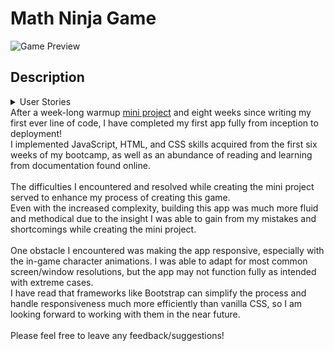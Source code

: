 # Math Ninja Game
![Game Preview](assets/images/game-preview.png)

## Description
<details>
  <summary>User Stories</summary>
  <ul>
    <li>User(s) can choose to mute/unmute sound by clicking button at top right side of screen.</li>
    <li>User(s) clicks "Start" button to begin.</li>
    <li>User(s) chooses Player 1 character. Player 2 character is automatically set to other character.</li>
    <li>User(s) chooses basic math operator. Game generates problems according to chosen operator.</li>
    <li>User(s) clicks "Fight" button to proceed.</li>
    <li>User(s) is alerted if either character and/or operator is not selected.</li>
    <li>User(s) is shown game instructions.</li>
    <li>User(s) clicks "Next" button to begin game.</li>
    <li>User(s) is able to press Enter key to advance game instead of clicking on "Next" and "Submit" buttons.</li>
    <li>User(s) is able to press Escape key at any time in-game to pause game/view menu.</li>
    <li>User(s) is able to mute/unmute music or sound effects by clicking corresponding buttons within pause menu.</li>
    <li>User(s) is able to click "Reset Game" button within pause menu to reset game.</li>
    <li>User(s) is able to press Escape key or click "Close/Resume" button to resume game/close menu.</li>
    <li>Users take turns answering randomly generated math problems.</li>
    <li>User(s) character attacks other player and reduces their HP if problem is answered correctly.</li>
    <li>User(s) loses their turn if problem is answered incorrectly.</li>
    <li>User that reaches 0 HP first loses.</li>
    <li>Users are shown winning player in dialogue box.</li>
    <li>User(s) can click "Play Again" button to restart game.</li>
  </ul>
</details>
<div>
    After a week-long warmup <a href="https://github.com/edwinyi516/charmagotchi-mini-project">mini project</a> and eight weeks since writing my first ever line of code, I have completed my first app fully from inception to deployment!<br>
    I implemented JavaScript, HTML, and CSS skills acquired from the first six weeks of my bootcamp, as well as an abundance of reading and learning from documentation found online.<br><br>
    The difficulties I encountered and resolved while creating the mini project served to enhance my process of creating this game.<br>
    Even with the increased complexity, building this app was much more fluid and methodical due to the insight I was able to gain from my mistakes and shortcomings while creating the mini project.<br><br>
    One obstacle I encountered was making the app responsive, especially with the in-game character animations. I was able to adapt for most common screen/window resolutions, but the app may not function fully as intended with extreme cases.<br>
    I have read that frameworks like Bootstrap can simplify the process and handle responsiveness much more efficiently than vanilla CSS, so I am looking forward to working with them in the near future.<br><br>
    Please feel free to leave any feedback/suggestions!